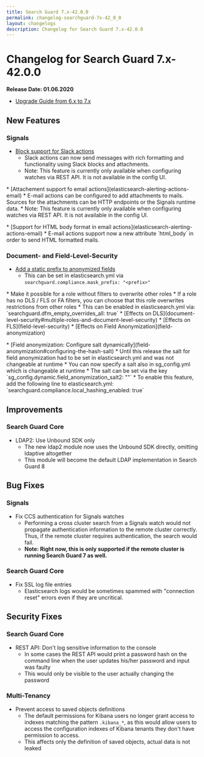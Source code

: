 ```yaml
---
title: Search Guard 7.x-42.0.0
permalink: changelog-searchguard-7x-42_0_0
layout: changelogs
description: Changelog for Search Guard 7.x-42.0.0
---
```

# Changelog for Search Guard 7.x-42.0.0

<!--- Copyright 2020 floragunn GmbH -->

**Release Date: 01.06.2020**

* [Upgrade Guide from 6.x to 7.x](sg-upgrade-6-7)

## New Features



### Signals

* [Block support for Slack actions](elasticsearch-alerting-actions-slack#slack-blocks)
  * Slack actions can now send messages with rich formatting and functionality using Slack blocks and attachments.
  * Note: This feature is currently only available when configuring watches via REST API. It is not available in the config UI.
<p />
* [Attachement support fo email actions](elasticsearch-alerting-actions-email)
  * E-mail actions can be configured to add attachments to mails. Sources for the attachments can be HTTP endpoints or the Signals runtime data. 
  * Note: This feature is currently only available when configuring watches via REST API. It is not available in the config UI.
<p />
* [Support for HTML body format in email actions](elasticsearch-alerting-actions-email)
  * E-mail actions support now a new attribute `html_body` in order to send HTML formatted mails.  
<p />


### Document- and Field-Level-Security

* [Add a static prefix to anonymized fields](field-anonymization)
  * This can be set in elasticsearch.yml via `searchguard.compliance.mask_prefix: "<prefix>"`
<p />
* Make it possible for a role without filters to overwrite other roles
  * If a role has no DLS / FLS or FA filters, you can choose that this role overwrites restrictions from other roles
  * This can be enabled in elasticsearch.yml via: `searchguard.dfm_empty_overrides_all: true`
  * [Effects on DLS](document-level-security#multiple-roles-and-document-level-security)
  * [Effects on FLS](field-level-security)
  * [Effects on Field Anonymization](field-anonymization)
<p />
* [Field anonymization: Configure salt dynamically](field-anonymization#configuring-the-hash-salt)
  * Until this release the salt for field anonymization had to be set in elasticsearch.yml and was not changeable at runtime
  * You can now specify a salt also in sg_config.yml which is changeable at runtime
  * The salt can be set via the key `sg_config.dynamic.field_anonymization_salt2: "<salt>"`
  * To enable this feature, add the following line to elasticsearch.yml: `searchguard.compliance.local_hashing_enabled: true` 
<p />


## Improvements



### Search Guard Core

* LDAP2: Use Unbound SDK only
  * The new ldap2 module now uses the Unbound SDK directly, omitting ldaptive altogether
  * This module will become the default LDAP implementation in Search Guard 8
<p />


## Bug Fixes



### Signals

* Fix CCS authentication for Signals watches
  * Performing a cross cluster search from a Signals watch would not propagate authentication information to the remote cluster correctly. Thus, if the remote cluster requires authentication, the search would fail.
  * **Note: Right now, this is only supported if the remote cluster is running Search Guard 7 as well.**
<p />


### Search Guard Core

* Fix SSL log file entries
  * Elasticsearch logs would be sometimes spammed with "connection reset" errors even if they are uncritical.
<p />


## Security Fixes



### Search Guard Core

* REST API: Don't log sensitive information to the console
  * In some cases the REST API would print a password hash on the command line when the user updates his/her password and input was faulty
  * This would only be visible to the user actually changing the password
<p />


### Multi-Tenancy

* Prevent access to saved objects definitions
  * The default permissions for Kibana users no longer grant access to indexes matching the pattern `.kibana_*`, as this would allow users to access the configuration indexes of Kibana tenants they don't have permission to access. 
  * This affects only the definition of saved objects, actual data is not leaked
<p />


